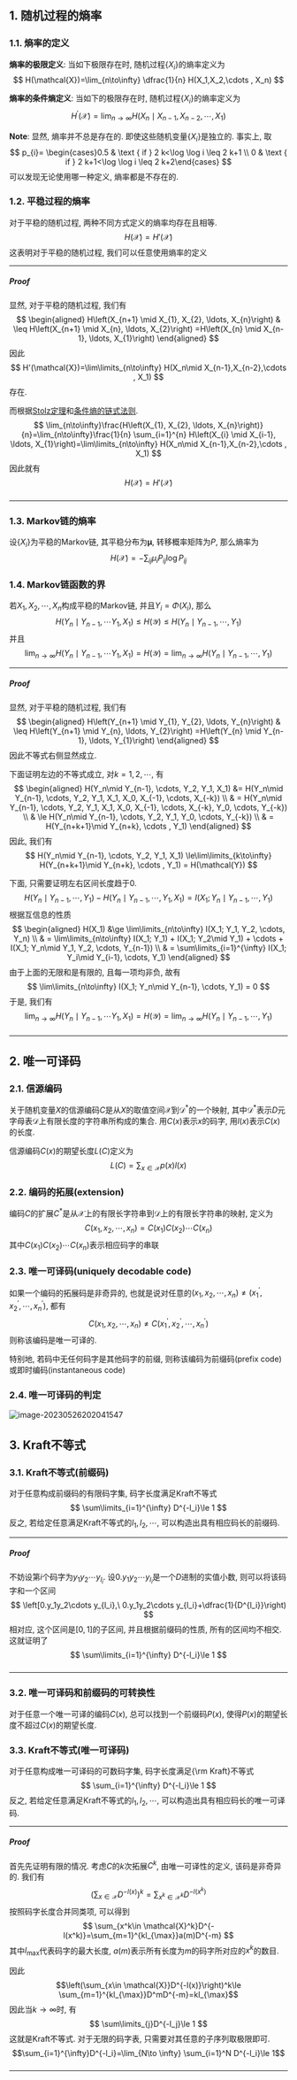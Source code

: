 ## 1. 随机过程的熵率
### 1.1. 熵率的定义
**熵率的极限定义**: 当如下极限存在时, 随机过程$\{X_i\}$的熵率定义为
$$
H(\mathcal{X})=\lim_{n\to\infty} \dfrac{1}{n} H(X_1,X_2,\cdots , X_n)
$$

**熵率的条件熵定义**: 当如下的极限存在时, 随机过程$\{X_i\}$的熵率定义为
$$
H^{\prime}(\mathcal{X})=\lim_{n\to\infty} H(X_n\mid X_{n-1},X_{n-2},\cdots , X_1)
$$

**Note**: 显然, 熵率并不总是存在的. 即使这些随机变量$\{X_i\}$是独立的. 事实上, 取
$$
p_{i}= \begin{cases}0.5 & \text { if } 2 k<\log \log i \leq 2 k+1 \\ 0 & \text { if } 2 k+1<\log \log i \leq 2 k+2\end{cases}
$$
可以发现无论使用哪一种定义, 熵率都是不存在的. 

### 1.2. 平稳过程的熵率
对于平稳的随机过程, 两种不同方式定义的熵率均存在且相等. 
$$
H(\mathcal{X})=H'(\mathcal{X})
$$
这表明对于平稳的随机过程, 我们可以任意使用熵率的定义
___
##### Proof
显然, 对于平稳的随机过程, 我们有
$$
\begin{aligned}
H\left(X_{n+1} \mid X_{1}, X_{2}, \ldots, X_{n}\right) & \leq H\left(X_{n+1} \mid X_{n}, \ldots, X_{2}\right) =H\left(X_{n} \mid X_{n-1}, \ldots, X_{1}\right)
\end{aligned}
$$
因此
$$
H'(\mathcal{X})=\lim\limits_{n\to\infty} H(X_n\mid X_{n-1},X_{n-2},\cdots , X_1)
$$
存在. 

而根据[Stolz定理](../分析学/Chapter%201.%20极限/Lecture%202.%20极限#1.3.%20Stolz定理)和[条件熵的链式法则](Lecture%201.%20熵、相对熵和互信息#1.3.%20条件熵的链式法则). 
$$
\lim_{n\to\infty}\frac{H\left(X_{1}, X_{2}, \ldots, X_{n}\right)}{n}=\lim_{n\to\infty}\frac{1}{n} \sum_{i=1}^{n} H\left(X_{i} \mid X_{i-1}, \ldots, X_{1}\right)=\lim\limits_{n\to\infty} H(X_n\mid X_{n-1},X_{n-2},\cdots , X_1)
$$
因此就有
$$
H(\mathcal{X})=H'(\mathcal{X})
$$
#####
___

### 1.3. Markov链的熵率
设$\{X_i\}$为平稳的Markov链, 其平稳分布为$\boldsymbol{\mu}$, 转移概率矩阵为$P$, 那么熵率为
$$
H(\mathcal{X}) = -\sum_{ij} \mu_i P_{ij} \log P_{ij}
$$

### 1.4. Markov链函数的界
若$X_1,X_2,\cdots, X_n$构成平稳的Markov链, 并且$Y_i=\Phi(X_i)$, 那么
$$
H(Y_n\mid Y_{n-1},\cdots Y_1, X_1)\le H(\mathcal{Y})\le H(Y_n\mid Y_{n-1},\cdots , Y_1)
$$
并且
$$
\lim_{n\to \infty} H(Y_n\mid Y_{n-1},\cdots Y_1, X_1) =H(\mathcal{Y})=\lim_{n\to \infty} H(Y_n\mid Y_{n-1},\cdots , Y_1)
$$
___
##### Proof
显然, 对于平稳的随机过程, 我们有
$$
\begin{aligned}
H\left(Y_{n+1} \mid Y_{1}, Y_{2}, \ldots, Y_{n}\right) & \leq H\left(Y_{n+1} \mid Y_{n}, \ldots, Y_{2}\right) =H\left(Y_{n} \mid Y_{n-1}, \ldots, Y_{1}\right)
\end{aligned}
$$
因此不等式右侧显然成立. 

下面证明左边的不等式成立, 对$k=1,2,\cdots$, 有
$$
\begin{aligned} 
    H(Y_n\mid Y_{n-1}, \cdots, Y_2, Y_1, X_1) &=  H(Y_n\mid Y_{n-1}, \cdots, Y_2, Y_1, X_1, X_0, X_{-1}, \cdots, X_{-k}) \\
    & = H(Y_n\mid Y_{n-1}, \cdots, Y_2, Y_1, X_1, X_0, X_{-1}, \cdots, X_{-k}, Y_0, \cdots, Y_{-k}) \\
    & \le H(Y_n\mid Y_{n-1}, \cdots, Y_2, Y_1,  Y_0, \cdots, Y_{-k}) \\
    & = H(Y_{n+k+1}\mid Y_{n+k}, \cdots , Y_1)
\end{aligned}
$$
因此, 我们有
$$
 H(Y_n\mid Y_{n-1}, \cdots, Y_2, Y_1, X_1) \le\lim\limits_{k\to\infty} H(Y_{n+k+1}\mid Y_{n+k}, \cdots , Y_1) = H(\mathcal{Y})
$$

下面, 只需要证明左右区间长度趋于$0$. 
$$
    H(Y_n\mid Y_{n-1}, \cdots, Y_1) -   H(Y_n\mid Y_{n-1}, \cdots, Y_1, X_1)  = I(X_1; Y_n\mid Y_{n-1}, \cdots, Y_1) 
$$
根据互信息的性质
$$
\begin{aligned} 
    H(X_1) &\ge \lim\limits_{n\to\infty}  I(X_1; Y_1, Y_2, \cdots, Y_n)  \\ 
    & = \lim\limits_{n\to\infty} I(X_1; Y_1) + I(X_1; Y_2\mid Y_1) + \cdots + I(X_1; Y_n\mid Y_1, Y_2, \cdots, Y_{n-1}) \\
    & = \sum\limits_{i=1}^{\infty} I(X_1; Y_i\mid Y_{i-1}, \cdots, Y_1)
\end{aligned}
$$
由于上面的无限和是有限的, 且每一项均非负, 故有
$$
\lim\limits_{n\to\infty} I(X_1; Y_n\mid Y_{n-1}, \cdots, Y_1) = 0
$$
于是, 我们有
$$
\lim_{n\to \infty} H(Y_n\mid Y_{n-1},\cdots Y_1, X_1) =H(\mathcal{Y})=\lim_{n\to \infty} H(Y_n\mid Y_{n-1},\cdots , Y_1)
$$
#####
___

## 2. 唯一可译码
### 2.1. 信源编码
关于随机变量$X$的信源编码$C$是从$X$的取值空间$\mathcal{X}$到$\mathcal{D}^*$的一个映射, 其中$\mathcal{D}^*$表示$D$元字母表$\mathcal{D}$上有限长度的字符串所构成的集合. 用$C(x)$表示$x$的码字, 用$l(x)$表示$C(x)$的长度. 
	
信源编码$C(x)$的期望长度$L(C)$定义为
$$
L(C)=\sum_{x\in \mathcal{X}}p(x)l(x)
$$

### 2.2. 编码的拓展(extension)
编码$C$的扩展$C^*$是从$\mathcal{X}$上的有限长字符串到$\mathcal{D}$上的有限长字符串的映射, 定义为
$$
C(x_1,x_2,\cdots , x_n)=C(x_1)C(x_2)\cdots C(x_n)
$$
其中$C(x_1)C(x_2)\cdots C(x_n)$表示相应码字的串联

### 2.3. 唯一可译码(uniquely decodable code)
如果一个编码的拓展码是非奇异的, 也就是说对任意的$(x_1, x_2, \cdots, x_n)\neq (x_1^{\prime}, x_2^{\prime}, \cdots, x_n^{\prime})$, 都有
$$
C(x_1, x_2, \cdots, x_n)\neq C(x_1^{\prime}, x_2^{\prime}, \cdots, x_n^{\prime})
$$
则称该编码是唯一可译的. 
	
特别地, 若码中无任何码字是其他码字的前缀, 则称该编码为前缀码(prefix code)或即时编码(instantaneous code)

### 2.4. 唯一可译码的判定

![image-20230526202041547](./Lecture%202.%20%E6%95%B0%E6%8D%AE%E5%8E%8B%E7%BC%A9.assets/image-20230526202041547.png)

## 3. Kraft不等式
### 3.1. Kraft不等式(前缀码)
对于任意构成前缀码的有限码字集, 码字长度满足Kraft不等式
$$
\sum\limits_{i=1}^{\infty} D^{-l_i}\le 1
$$
反之, 若给定任意满足Kraft不等式的$l_1,l_2,\cdots$, 可以构造出具有相应码长的前缀码. 
___
##### Proof
不妨设第$i$个码字为$y_1y_2\cdots y_{l_i}$. 设$0.y_1y_2\cdots y_{l_i}$是一个$D$进制的实值小数, 则可以将该码字和一个区间
$$
\left[0.y_1y_2\cdots y_{l_i},\ 0.y_1y_2\cdots y_{l_i}+\dfrac{1}{D^{l_i}}\right)
$$
相对应, 这个区间是$[0,1]$的子区间, 并且根据前缀码的性质, 所有的区间均不相交. 这就证明了
$$
\sum\limits_{i=1}^{\infty} D^{-l_i}\le 1
$$
#####
___

### 3.2. 唯一可译码和前缀码的可转换性
对于任意一个唯一可译的编码$C(x)$, 总可以找到一个前缀码$P(x)$, 使得$P(x)$的期望长度不超过$C(x)$的期望长度. 

### 3.3. Kraft不等式(唯一可译码)
对于任意构成唯一可译码的可数码字集, 码字长度满足{\rm Kraft}不等式
$$
\sum_{i=1}^{\infty} D^{-l_i}\le 1
$$
反之, 若给定任意满足Kraft不等式的$l_1,l_2,\cdots$, 可以构造出具有相应码长的唯一可译码. 
___
##### Proof
首先先证明有限的情况. 考虑$C$的$k$次拓展$C^k$, 由唯一可译性的定义, 该码是非奇异的. 我们有
$$
\left(\sum_{x\in \mathcal{X}}D^{-l(x)}\right)^k=\sum_{x^k\in \mathcal{X}^k}D^{-l(x^k)}
$$
按照码字长度合并同类项, 可以得到
$$
\sum_{x^k\in \mathcal{X}^k}D^{-l(x^k)}=\sum_{m=1}^{kl_{\max}}a(m)D^{-m}
$$
其中$l_{\max}$代表码字的最大长度, $a(m)$表示所有长度为$m$的码字所对应的$x^k$的数目. 

因此
$$\left(\sum_{x\in \mathcal{X}}D^{-l(x)}\right)^k\le \sum_{m=1}^{kl_{\max}}D^mD^{-m}=kl_{\max}$$
因此当$k\to \infty$时, 有
$$
\sum\limits_{j}D^{-l_j}\le 1
$$
这就是Kraft不等式. 对于无限的码字表, 只需要对其任意的子序列取极限即可. 
$$\sum_{i=1}^{\infty}D^{-l_i}=\lim_{N\to \infty} \sum_{i=1}^N D^{-l_i}\le 1$$
#####
___
